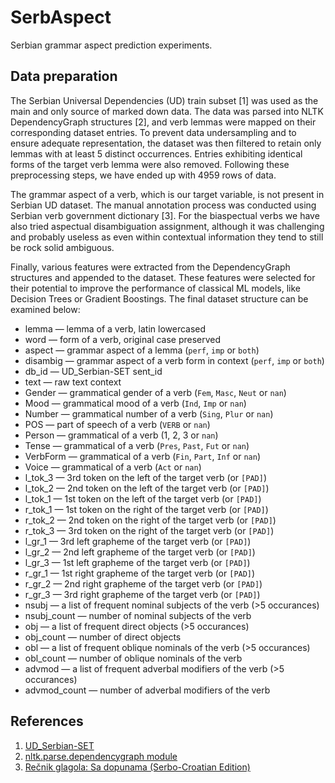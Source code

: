 # SerbAspect

Serbian grammar aspect prediction experiments.

## Data preparation

The Serbian Universal Dependencies (UD) train subset [1] was used as the main and only source of marked down data. The data was parsed into NLTK DependencyGraph structures [2], and verb lemmas were mapped on their corresponding dataset entries. To prevent data undersampling and to ensure adequate representation, the dataset was then filtered to retain only lemmas with at least 5 distinct occurrences. Entries exhibiting identical forms of the target verb lemma were also removed. Following these preprocessing steps, we have ended up with 4959 rows of data.

The grammar aspect of a verb, which is our target variable, is not present in Serbian UD dataset. The manual annotation process was conducted using Serbian verb government dictionary [3]. For the biaspectual verbs we have also tried aspectual disambiguation assignment, although it was challenging and probably useless as even within contextual information they tend to still be rock solid ambiguous.

Finally, various features were extracted from the DependencyGraph structures and appended to the dataset. These features were selected for their potential to improve the performance of classical ML models, like Decision Trees or Gradient Boostings. The final dataset structure can be examined below:

- lemma — lemma of a verb, latin lowercased
- word — form of a verb, original case preserved
- aspect — grammar aspect of a lemma (`perf`, `imp` or `both`)
- disambig — grammar aspect of a verb form in context (`perf`, `imp` or `both`)
- db_id — UD_Serbian-SET sent_id
- text — raw text context
- Gender — grammatical gender of a verb (`Fem`, `Masc`, `Neut` or `nan`)
- Mood — grammatical mood of a verb (`Ind`, `Imp` or `nan`)
- Number — grammatical number of a verb (`Sing`, `Plur` or `nan`)
- POS — part of speech of a verb (`VERB` or `nan`)
- Person — grammatical of a verb (1, 2, 3 or `nan`)
- Tense — grammatical of a verb (`Pres`, `Past`, `Fut` or `nan`)
- VerbForm — grammatical of a verb (`Fin`, `Part`, `Inf` or `nan`)
- Voice — grammatical of a verb (`Act` or `nan`)
- l_tok_3 — 3rd token on the left of the target verb (or `[PAD]`)
- l_tok_2 — 2nd token on the left of the target verb (or `[PAD]`)
- l_tok_1 — 1st token on the left of the target verb (or `[PAD]`)
- r_tok_1 — 1st token on the right of the target verb (or `[PAD]`)
- r_tok_2 — 2nd token on the right of the target verb (or `[PAD]`)
- r_tok_3 — 3rd token on the right of the target verb (or `[PAD]`)
- l_gr_1 — 3rd left grapheme of the target verb (or `[PAD]`)
- l_gr_2 — 2nd left grapheme of the target verb (or `[PAD]`)
- l_gr_3 — 1st left grapheme of the target verb (or `[PAD]`)
- r_gr_1 — 1st right grapheme of the target verb (or `[PAD]`)
- r_gr_2 — 2nd right grapheme of the target verb (or `[PAD]`)
- r_gr_3 — 3rd right grapheme of the target verb (or `[PAD]`)
- nsubj — a list of frequent nominal subjects of the verb (>5 occurances)
- nsubj_count — number of nominal subjects of the verb
- obj — a list of frequent direct objects (>5 occurances)
- obj_count — number of direct objects
- obl — a list of frequent oblique nominals of the verb (>5 occurances)
- obl_count — number of oblique nominals of the verb
- advmod — a list of frequent adverbal modifiers of the verb (>5 occurances)
- advmod_count — number of adverbal modifiers of the verb

## References

1) [UD_Serbian-SET](https://github.com/UniversalDependencies/UD_Serbian-SET/tree/master)
2) [nltk.parse.dependencygraph module](https://www.nltk.org/api/nltk.parse.dependencygraph.html)
3) [Rečnik glagola: Sa dopunama (Serbo-Croatian Edition)](https://isbndb.com/book/9788617011503)
